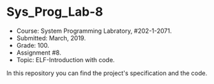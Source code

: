 # Sys_Prog_Lab-8

* Course:  System Programming Labratory, #202-1-2071.
* Submitted: March, 2019.
* Grade: 100.
* Assignment #8.
* Topic: ELF-Introduction with code.

In this repository you can find the project's specification and the code.
